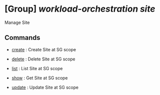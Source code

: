 # [Group] _workload-orchestration site_

Manage Site

## Commands

- [create](/Commands/workload-orchestration/site/_create.md)
: Create Site at SG scope

- [delete](/Commands/workload-orchestration/site/_delete.md)
: Delete Site at SG scope

- [list](/Commands/workload-orchestration/site/_list.md)
: List Site at SG scope

- [show](/Commands/workload-orchestration/site/_show.md)
: Get Site at SG scope

- [update](/Commands/workload-orchestration/site/_update.md)
: Update Site at SG scope
